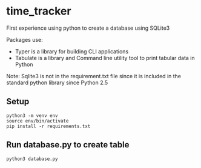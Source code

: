 # time_tracker

First experience using python to create a database using SQLite3

Packages use:

- Typer is a library for building CLI applications
- Tabulate is a library and Command line utility tool to print tabular data in Python

Note: Sqlite3 is not in the requirement.txt file since it is included in the standard python library since Python 2.5

## Setup

```
python3 -m venv env
source env/bin/activate
pip install -r requirements.txt
```

## Run database.py to create table

```
python3 database.py
```
